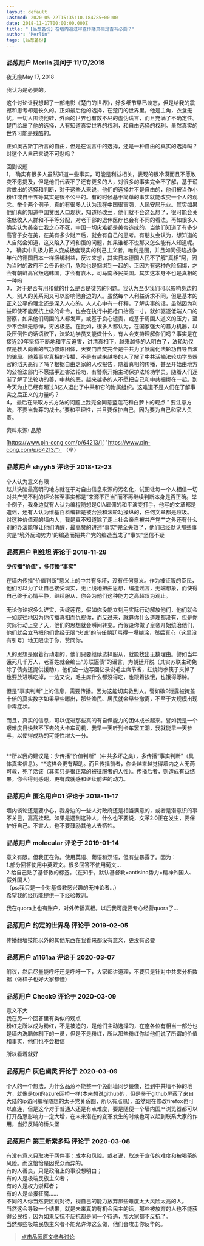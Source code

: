 ```yaml
---
layout: default
Lastmod: 2020-05-22T15:35:10.184785+00:00
date: 2018-11-17T00:00:00.000Z
title: "【品葱备份】在墙内避过审查传播真相是否有必要？"
author: "Merlin"
tags: [品葱备份]
---
```



### 品葱用户 **Merlin** 提问于 11/17/2018
    
夜无痕May 17, 2018  
  
我认为是必要的。  
  
这个讨论让我想起了一部电影《楚门的世界》，好多细节早已淡忘，但是给我的震撼和思考却是长久的。正如最后他的选择，在楚门的世界里，他是主角，衣食无忧，一切人围绕他转，外面的世界也有数不尽的虚伪谎言，而且充满了不确定性。楚门给出了他的选择，人有知道真实世界的权利，和自由选择的权利。虽然真实的世界可能是残酷的。  
  
正如奥古斯丁所言的自由，但是在谎言中的选择，还是一种自由的真实的选择吗？对这个人自已来说不可悲吗？  
  
回到议题  
1， 确实有很多人虽然知道一些事实，可能是利益相关，表现的很冷漠而且不愿改变不愿提及，但是他们代表不了还有更多的人，对很多的事实完全不了解，基于谎言做出的选择和判断，对于这些人来说，他们的选择并不是自由的，他们被当作小粉红或自干五等其实是很不公平的。有的时候基于简单的事实就能改变一个人的观念。举个两个例子，真的有很多人认为现在中国很富强，人民安居乐业。其实如果他们真的知道中国贫困人口现状，知道杨改兰，他们就不会这么想了，很可能会关注低收入人群和不平等分配，对老干部的退休医疗也会有不同的看法。再如很多人确实认为美帝亡我之心不死，中国一切灾难都是美帝造成的，当他们知道了有多少高官子女在美，在美有多少财产后，就会有自己的思考。有朋友会认为，想知道的人自然会知道，这又陷入了鸡和蛋的问题，如果谁都不说那又怎么能有人知道呢。  
2， 确实中共极力把人变成极度现实的利己主义者，唯利是图，并且如同侵略战争年代的德国日本一样捆绑利益，反过来想，其实日本德国人民不了解“真相”阿，因为当时的政府不会告诉他们，危险也是捆绑到一起的。正因为有这种危险捆绑，才会有朝鲜高官叛逃韩国，才会有袁木，司马南移民美国。其实这本身不也是真相的一种吗  
3， 对于是否有用和做的什么是否是徒劳的问题。我认为至少我们可以影响身边的人，别人的关系网又可以影响他身边的人。虽然每个人利益诉求不同，但是基本的正义公平的理念还是深入人心的。人人心中有一杆秤，了解实事的话，虽然因为利益即使不能反抗上级的命令，也会在执行中把枪口抬高一寸。就如驱逐低端人口的警察，如果他们周围的人都发声，或基于良心谴责，或基于周围人道义的压力，至少不会肆无忌惮，穷凶极恶。在比如，很多人都认为，在国家强大的暴力机器，以及压倒性的话语权下，法轮功学员又能做什么，有人会支持理解你们吗？事实是在接近20年坚持不断地和平反迫害，讲清真相下，越来越多的人明白了，法轮功仅仅是教人向善的气功修炼团体，天安门自焚完全是中共为了妖魔化法轮功自导自演的骗局。随着事实真相的传播，不是有越来越多的人了解了中共活摘法轮功学员器官的滔天恶行了吗？根据自由之家的人权报告，随着真相的传播，甚至开始由地方的公检法部门不愿插手迫害法轮功，有警察开始主动保护法轮功学员。随着人们逐渐了解了法轮功的善，中共的恶，越来越多的人不愿把自己和中共捆绑在一起。到今天为止已经有超过3亿人退出了中共和它的附属组织。这难道不是人们在了解事实之后正义的力量吗？  
4， 最后在采取方式方法的问题上我完全同意蓝莲花和白萝卜的观点 ” 要注意方法，不要当鲁莽的战士。”要和平理性，并且要保护自己，因为要为自己和家人负责。  
  
资料来源: 品葱  
  
[https://www.pin-cong.com/p/64213/]( "https://www.pin-cong.com/p/64213/")  （卒）
    
                

### 品葱用户 **shyyh5** 评论于 2018-12-23
        
个人认为意义有限  
赵共洗脑最高明的地方就在于对自由信息来源的污名化，试图让每一个人相信一切对共产党不利的评论甚至事实都是“来源不正当”而不再继续判断本身是否正确。举个例子，我身边就有人认为编程随想是CIA雇佣的和平演变打手，他写的文章都是造谣，还有人认为维基百科编辑是被台独和法轮功操纵的，任何文章都是垃圾。  
对这种价值观的墙内人，我是真不知道除了走上社会亲自被共产党艹之外还有什么别的办法能够让他们清醒，最高赞的讲述“事实”完全失效了，他们已经默认那些事实是“境外反动势力”的编造而把共产党的编造当成了“事实”坚信不疑
        
                

### 品葱用户 **利维坦** 评论于 2018-11-28
        
**少传播“价值”，多传播“事实”**  
   
在墙内传播“价值判断"意义上的中共有多坏，没有任何意义。作为被征服的臣民，他们可以为了让自己接受现实，无止境地扭曲思想，编造谣言，无端想象，而使得自己终于心情平静，继续服从，你会为他们这种能力之高超叹为观止。  
   
无论你论据多么详实，舌绽莲花，假如你没能立刻用实际行动解放他们，他们就会一如既往地因为你传播真相而仇视你，而反过来，就算你什么道理都没有，但是你实际行动上变了天，他们的思想就会瞬间转变。而假设你做了皇帝开始统治他们，他们就会立马把他们曾经无限“忠诚”的前任朝廷骂得一塌糊涂，然后真心（这里没有引号）地无限忠于你，赞同你。  
   
人的思想是跟着行动走的，他们只要继续选择服从，就能找出无数理由。譬如当年饿死几千万人，老百姓就会编出“苏联逼债”的谣言，为朝廷开脱（其实苏联主动免除了债务还提供援助），他们会一边写回忆录说毛主席节省，红烧海参筷子夹掉了也要放进嘴吃掉，一边又说，毛主席什么都没得吃，也跟着挨饿，也饿得浮肿。  
   
但是"事实判断"上的信息，需要传播。因为这能切实救到人。譬如碳9泄露被掩盖十倍的真实数字如果早些曝出，那些渔民、居民就会早些撤离，不至于大规模出现中毒症状。  
   
而且，真实的信息，可以促进那些真的有自保能力的团体成长起来。譬如我是一个艰难度日快熬不下去的大卡车司机，我早一天听到卡车罢工潮，我就能早一天参与，以使得成功的可能性增大一分。  
   
   
**所以我的建议是：少传播“价值判断”（中共多坏之类），多传播“事实判断”（具体真实信息）。**这样会更有帮助。而且传播前者，你会越来越觉得墙内之人无药可救，死了活该（其实只是很正常的被征服者的人性）。传播后者，则造成有益结果，你会得到感谢，更有成就感和继续前进的动力。
        
                

### 品葱用户 **匿名用户01** 评论于 2018-11-17
        
墙内谈论还是要小心，我身边的一些人对政府还是相当满意的，或者是潜意识的事不关己，高高挂起。如果是遇到这种人，什么也不要说，文革2.0正在发生，要保护好自己。不害人，也不要鼓励其他人去牺牲。
        
                

### 品葱用户 **molecular** 评论于 2019-01-14
        
意义有限。但我正在做。使用英语、葡语和汉语，但有些暴露了。因为：  
1.部分回答使用中英双文。很多回答不使用葡文...  
2.给自己贴了基督教的标签。（在知乎，默认基督教=antisino势力=精神外国人、假外国人）  
（ps:我只是一个对基督教感兴趣的无神论者...）  
希望我的经历能提供一下经验教训。  
  
我在quora上也有账户，对外传播真相。以后我可能要专心经营quora了...
        
                

### 品葱用户 **约定的世界岛** 评论于 2019-02-05
        
传播翻墙技能以外的其他东西在我看来都没有意义，更没有必要
        
                

### 品葱用户 **a1161aa** 评论于 2020-03-07
        
附议，然后尽量能呼吁还是呼吁一下，大家都讲道理，不要只是针对中共来分析数据（做样子也好大家都懂）
        
                

### 品葱用户 **Check9** 评论于 2020-03-09
        
意义不大  
我在另一个回答里有类似的观点  
粉红之所以成为粉红，不是被迫的，是他们主动选择的，在座各位有相当一部分也是墙内洗脑体制下的一员，但是不是粉红，所以那些粉红你给他们说了所谓的价值和事实，他们也不会相信  
  
所以看着就好
        
                

### 品葱用户 **灰色幽灵** 评论于 2020-03-09
        
个人的一个想法，为什么品葱不能整一个免翻墙同步镜像，挂到中共墙不掉的地方，就像是tor的azure网桥一样(本来想说github的，但是鉴于github屏蔽了来自大陆的ip访问编程随想的太子党关系图，所以有点悬)，虽然现在修改firefox也可以直连，但是这个对于普通人还是有点难度，要是随便一个墙内国产浏览器都可以打开品葱影响力一定大增，在未来潜在的变革发生的时候也可以起到联系大家的作用，当好反贼的桥头堡
        
                

### 品葱用户 **第三新索多玛** 评论于 2020-03-08
        
有没有意义只取决于两件事：成本和风险。或者说，取决于宣传的难度和被喝茶的风险。而这恰恰是因受众而异的。  
有的人善良，只是政治上的事没想明白；  
有的人是极端民族主义者；  
有的人是权力崇拜者；  
有的人是举报狂魔……  
不同的人你当然要区别对待，视自己的能力放弃那些难度太大风险太高的人。  
当然这会导致一个结果，就是未来真的有机会民主的话，那些被放弃的人也不能获得公民权，因为如果反抗不反抗都是同一个待遇，那大家都不反抗了。  
当然那些极端民族主义者不能允许你这么做，他们会攻击你反华的。
        
                





> [点击品葱原文参与讨论](https://pincong.rocks/question/129)

